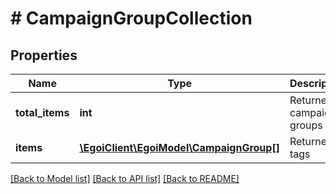 # # CampaignGroupCollection

## Properties

Name | Type | Description | Notes
------------ | ------------- | ------------- | -------------
**total_items** | **int** | Returned campaign groups | [optional] 
**items** | [**\EgoiClient\EgoiModel\CampaignGroup[]**](CampaignGroup.md) | Returned tags | [optional] 

[[Back to Model list]](../../README.md#documentation-for-models) [[Back to API list]](../../README.md#documentation-for-api-endpoints) [[Back to README]](../../README.md)


